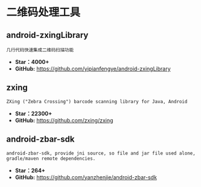 <!--
 * @Description: 
 * @Author: twp
 * @LastEditors: twp
 * @Date: 2019-05-05 08:45:44
 * @LastEditTime: 2019-05-31 15:49:17
 -->

# 二维码处理工具

## android-zxingLibrary

    几行代码快速集成二维码扫描功能

* **Star：4000+**
* **GitHub:** <https://github.com/yipianfengye/android-zxingLibrary>

## zxing

    ZXing ("Zebra Crossing") barcode scanning library for Java, Android

* **Star：22300+**
* **GitHub:** <https://github.com/zxing/zxing>

## android-zbar-sdk

    android-zbar-sdk, provide jni source, so file and jar file used alone, gradle/maven remote dependencies.

* **Star：264+**
* **GitHub:** <https://github.com/yanzhenjie/android-zbar-sdk>

